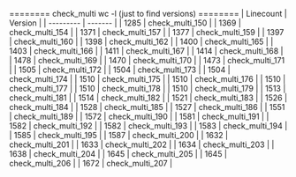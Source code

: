 ======== check_multi wc -l (just to find versions) ========
 | Linecount | Version         | 
 | --------- | -------         | 
 | 1285      | check_multi_150 | 
 | 1369      | check_multi_154 | 
 | 1371      | check_multi_157 | 
 | 1377      | check_multi_159 | 
 | 1397      | check_multi_160 | 
 | 1398      | check_multi_162 | 
 | 1400      | check_multi_165 | 
 | 1403      | check_multi_166 | 
 | 1411      | check_multi_167 | 
 | 1414      | check_multi_168 | 
 | 1478      | check_multi_169 | 
 | 1470      | check_multi_170 | 
 | 1473      | check_multi_171 | 
 | 1505      | check_multi_172 | 
 | 1504      | check_multi_173 | 
 | 1504      | check_multi_174 | 
 | 1510      | check_multi_175 | 
 | 1510      | check_multi_176 | 
 | 1510      | check_multi_177 | 
 | 1510      | check_multi_178 | 
 | 1510      | check_multi_179 | 
 | 1513      | check_multi_181 | 
 | 1514      | check_multi_182 | 
 | 1521      | check_multi_183 | 
 | 1526      | check_multi_184 | 
 | 1528      | check_multi_185 | 
 | 1527      | check_multi_186 | 
 | 1551      | check_multi_189 | 
 | 1572      | check_multi_190 | 
 | 1581      | check_multi_191 | 
 | 1582      | check_multi_192 | 
 | 1582      | check_multi_193 | 
 | 1583      | check_multi_194 | 
 | 1585      | check_multi_195 | 
 | 1587      | check_multi_200 | 
 | 1632      | check_multi_201 | 
 | 1633      | check_multi_202 | 
 | 1634      | check_multi_203 | 
 | 1638      | check_multi_204 | 
 | 1645      | check_multi_205 | 
 | 1645      | check_multi_206 | 
 | 1672      | check_multi_207 | 

